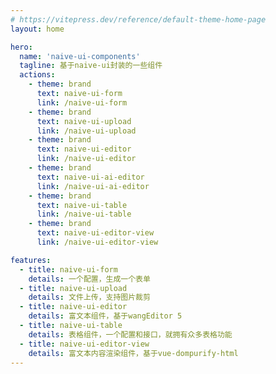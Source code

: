 ```yaml
---
# https://vitepress.dev/reference/default-theme-home-page
layout: home

hero:
  name: 'naive-ui-components'
  tagline: 基于naive-ui封装的一些组件
  actions:
    - theme: brand
      text: naive-ui-form
      link: /naive-ui-form
    - theme: brand
      text: naive-ui-upload
      link: /naive-ui-upload
    - theme: brand
      text: naive-ui-editor
      link: /naive-ui-editor
    - theme: brand
      text: naive-ui-ai-editor
      link: /naive-ui-ai-editor
    - theme: brand
      text: naive-ui-table
      link: /naive-ui-table
    - theme: brand
      text: naive-ui-editor-view
      link: /naive-ui-editor-view

features:
  - title: naive-ui-form
    details: 一个配置，生成一个表单
  - title: naive-ui-upload
    details: 文件上传，支持图片裁剪
  - title: naive-ui-editor
    details: 富文本组件，基于wangEditor 5
  - title: naive-ui-table
    details: 表格组件，一个配置和接口，就拥有众多表格功能
  - title: naive-ui-editor-view
    details: 富文本内容渲染组件，基于vue-dompurify-html
---
```

